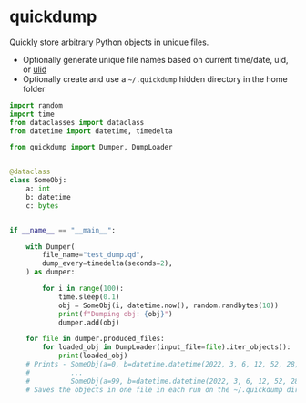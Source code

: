 # quickdump


Quickly store arbitrary Python objects in unique files.

* Optionally generate unique file names based on current time/date, uid, 
or [ulid](https://github.com/mdomke/python-ulid)
* Optionally create and use a `~/.quickdump` hidden directory in the home folder

```python
import random
import time
from dataclasses import dataclass
from datetime import datetime, timedelta

from quickdump import Dumper, DumpLoader


@dataclass
class SomeObj:
    a: int
    b: datetime
    c: bytes


if __name__ == "__main__":

    with Dumper(
        file_name="test_dump.qd",
        dump_every=timedelta(seconds=2),
    ) as dumper:

        for i in range(100):
            time.sleep(0.1)
            obj = SomeObj(i, datetime.now(), random.randbytes(10))
            print(f"Dumping obj: {obj}")
            dumper.add(obj)

    for file in dumper.produced_files:
        for loaded_obj in DumpLoader(input_file=file).iter_objects():
            print(loaded_obj)
    # Prints - SomeObj(a=0, b=datetime.datetime(2022, 3, 6, 12, 52, 28, 99256), c=b';?w\xeb\xaa}\xe8\xb9tJ')
    #          ...
    #          SomeObj(a=99, b=datetime.datetime(2022, 3, 6, 12, 52, 28, 175175), c=b'%\x93\xdc\x93\x9e\x08@\xed\xe1\n')
    # Saves the objects in one file in each run on the ~/.quickdump dir.
```
